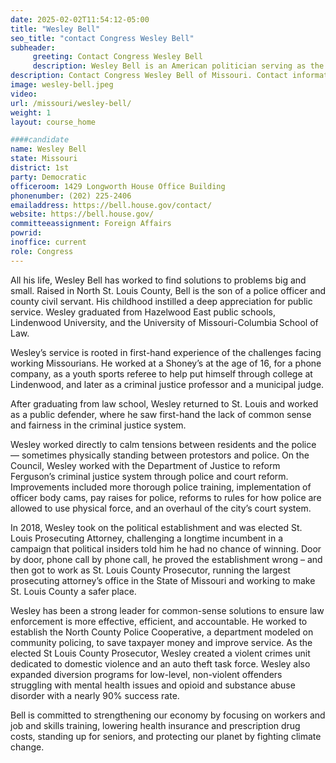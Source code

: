 ```yaml
---
date: 2025-02-02T11:54:12-05:00
title: "Wesley Bell"
seo_title: "contact Congress Wesley Bell"
subheader:
     greeting: Contact Congress Wesley Bell
     description: Wesley Bell is an American politician serving as the U.S. representative for Missouri's 1st congressional district since 2025.
description: Contact Congress Wesley Bell of Missouri. Contact information for Wesley Bell includes email address, phone number, and mailing address.
image: wesley-bell.jpeg
video:
url: /missouri/wesley-bell/
weight: 1
layout: course_home

####candidate
name: Wesley Bell
state: Missouri
district: 1st
party: Democratic
officeroom: 1429 Longworth House Office Building
phonenumber: (202) 225-2406
emailaddress: https://bell.house.gov/contact/
website: https://bell.house.gov/
committeeassignment: Foreign Affairs
powrid: 
inoffice: current
role: Congress
---
```

All his life, Wesley Bell has worked to find solutions to problems big and small. Raised in North St. Louis County, Bell is the son of a police officer and county civil servant. His childhood instilled a deep appreciation for public service. Wesley graduated from Hazelwood East public schools, Lindenwood University, and the University of Missouri-Columbia School of Law.

Wesley’s service is rooted in first-hand experience of the challenges facing working Missourians. He worked at a Shoney’s at the age of 16, for a phone company, as a youth sports referee to help put himself through college at Lindenwood, and later as a criminal justice professor and a municipal judge.

After graduating from law school, Wesley returned to St. Louis and worked as a public defender, where he saw first-hand the lack of common sense and fairness in the criminal justice system.

Wesley worked directly to calm tensions between residents and the police — sometimes physically standing between protestors and police. On the Council, Wesley worked with the Department of Justice to reform Ferguson’s criminal justice system through police and court reform. Improvements included more thorough police training, implementation of officer body cams, pay raises for police, reforms to rules for how police are allowed to use physical force, and an overhaul of the city’s court system.

In 2018, Wesley took on the political establishment and was elected St. Louis Prosecuting Attorney, challenging a longtime incumbent in a campaign that political insiders told him he had no chance of winning. Door by door, phone call by phone call, he proved the establishment wrong – and then got to work as St. Louis County Prosecutor, running the largest prosecuting attorney’s office in the State of Missouri and working to make St. Louis County a safer place.

Wesley has been a strong leader for common-sense solutions to ensure law enforcement is more effective, efficient, and accountable. He worked to establish the North County Police Cooperative, a department modeled on community policing, to save taxpayer money and improve service. As the elected St Louis County Prosecutor, Wesley created a violent crimes unit dedicated to domestic violence and an auto theft task force. Wesley also expanded diversion programs for low-level, non-violent offenders struggling with mental health issues and opioid and substance abuse disorder with a nearly 90% success rate.

Bell is committed to strengthening our economy by focusing on workers and job and skills training, lowering health insurance and prescription drug costs, standing up for seniors, and protecting our planet by fighting climate change.
